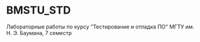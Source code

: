 # BMSTU_STD
Лабораторные работы по курсу "Тестирование и отладка ПО" МГТУ им. Н. Э. Баумана, 7 семестр
